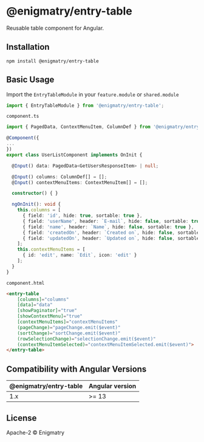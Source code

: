 # @enigmatry/entry-table

Reusable table component for Angular.

## Installation

```
npm install @enigmatry/entry-table
```

## Basic Usage

Import the `EntryTableModule` in your `feature.module` or `shared.module`

```typescript
import { EntryTableModule } from '@enigmatry/entry-table';
```

`component.ts`

```typescript
import { PagedData, ContextMenuItem, ColumnDef } from '@enigmatry/entry-table';

@Component({
...
})
export class UserListComponent implements OnInit {

  @Input() data: PagedData<GetUsersResponseItem> | null;

  @Input() columns: ColumnDef[] = [];
  @Input() contextMenuItems: ContextMenuItem[] = [];

  constructor() { }

  ngOnInit(): void {
    this.columns = [
      { field: 'id', hide: true, sortable: true },
      { field: 'userName', header: `E-mail`, hide: false, sortable: true },
      { field: 'name', header: `Name`, hide: false, sortable: true },
      { field: 'createdOn', header: `Created on`, hide: false, sortable: true, type: 'date' },
      { field: 'updatedOn', header: `Updated on`, hide: false, sortable: true, type: 'date' }
    ];
    this.contextMenuItems = [
      { id: 'edit', name: `Edit`, icon: 'edit' }
    ];
  }
}
```

`component.html`

```html
<entry-table
    [columns]="columns"
    [data]="data"
    [showPaginator]="true"
    [showContextMenu]="true"
    [contextMenuItems]="contextMenuItems"
    (pageChange)="pageChange.emit($event)"
    (sortChange)="sortChange.emit($event)"
    (rowSelectionChange)="selectionChange.emit($event)"
    (contextMenuItemSelected)="contextMenuItemSelected.emit($event)">
</entry-table>
```

## Compatibility with Angular Versions

| @enigmatry/entry-table | Angular version
|-|-|
|1.x| >= 13

## License

Apache-2 © Enigmatry
